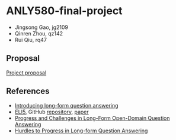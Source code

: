 # ANLY580-final-project

- Jingsong Gao, jg2109
- Qinren Zhou, qz142
- Rui Qiu, rq47

## Proposal

[Project proposal](proposal/README.md)

## References

- [Introducing long-form question answering](https://ai.facebook.com/blog/longform-qa/)
- [ELI5](https://facebookresearch.github.io/ELI5/index.html), GitHub [repository](https://github.com/facebookresearch/ELI5), [paper](https://research.fb.com/wp-content/uploads/2019/07/ELI5-Long-Form-Question-Answering.pdf)
- [Progress and Challenges in Long-Form Open-Domain Question Answering](https://ai.googleblog.com/2021/03/progress-and-challenges-in-long-form.html)
- [Hurdles to Progress in Long-form Question Answering](https://arxiv.org/abs/2103.06332)
